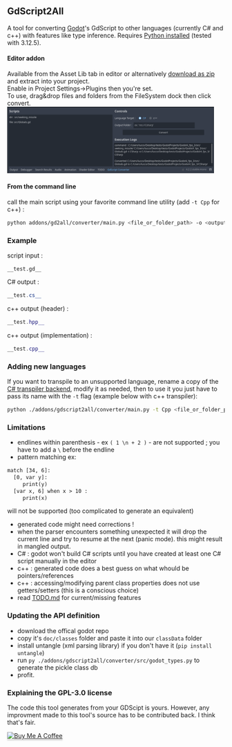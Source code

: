 ## GdScript2All
A tool for converting [Godot](https://github.com/godotengine/godot)'s GdScript to other languages (currently C# and c++) with features like type inference. Requires [Python installed](https://www.python.org/downloads/) (tested with 3.12.5).  

#### Editor addon
Available from the Asset Lib tab in editor or alternatively [download as zip](https://github.com/Lcbx/GdScript2All/zipball/main/) and extract into your project.  
Enable in Project Settings->Plugins then you're set.  
To use, drag&drop files and folders from the FileSystem dock then click convert.  
<img style='height: 95%; width: 95%;' src="Screenshot.png">


#### From the command line
call the main script using your favorite command line utility (add ```-t Cpp``` for c++) :
```bash
python addons/gd2all/converter/main.py <file_or_folder_path> -o <output_file_or_folder_path>
```

### Example
script input :
```GDScript
__test.gd__
```
C# output :
```cs
__test.cs__
```
c++ output (header) :
```c++
__test.hpp__
```
c++ output (implementation) :
```c++
__test.cpp__
```

### Adding new languages
If you want to transpile to an unsupported language, rename a copy of the [C# transpiler backend](src/CsharpTranspiler.py),
modify it as needed, then to use it you just have to pass its name with the ```-t``` flag (example below with c++ transpiler):
```bash
python ./addons/gdscript2all/converter/main.py -t Cpp <file_or_folder_path>
```

### Limitations
- endlines within parenthesis - ex ```( 1 \n + 2 )``` - are not supported ; you have to add a ```\``` before the endline
- pattern matching ex:  
```GDScript
match [34, 6]:
  [0, var y]:
     print(y)
  [var x, 6] when x > 10 :
     print(x)
```
will not be supported (too complicated to generate an equivalent)
- generated code might need corrections !
- when the parser encounters something unexpected it will drop the current line and try to resume at the next (panic mode). this might result in mangled output.
- C# : godot won't build C# scripts until you have created at least one C# script manually in the editor
- c++ : generated code does a best guess on what whould be pointers/references
- c++ : accessing/modifying parent class properties does not use getters/setters (this is a conscious choice)
- read [TODO.md](TODO.md) for current/missing features

### Updating the API definition
* download the offical godot repo
* copy it's ```doc/classes``` folder and paste it into our ```classData``` folder
* install untangle (xml parsing library) if you don't have it (```pip install untangle```)
* run ```py ./addons/gdscript2all/converter/src/godot_types.py``` to generate the pickle class db
* profit.

### Explaining the GPL-3.0 license
The code this tool generates from your GDScipt is yours.
However, any improvment made to this tool's source has to be contributed back.
I think that's fair.
  
<a href="https://www.buymeacoffee.com/Lcbx" target="_blank"><img src="https://www.buymeacoffee.com/assets/img/custom_images/orange_img.png" alt="Buy Me A Coffee" style="box-shadow: 0px 3px 2px 0px rgba(190, 190, 190, 0.5) !important;-webkit-box-shadow: 0px 3px 2px 0px rgba(190, 190, 190, 0.5) !important;" ></a>

